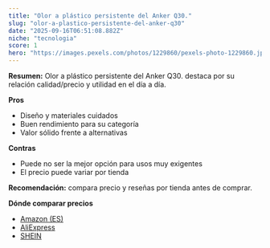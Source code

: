 ```yaml
---
title: "Olor a plástico persistente del Anker Q30."
slug: "olor-a-plastico-persistente-del-anker-q30"
date: "2025-09-16T06:51:08.882Z"
niche: "tecnologia"
score: 1
hero: "https://images.pexels.com/photos/1229860/pexels-photo-1229860.jpeg?auto=compress&cs=tinysrgb&fit=crop&h=627&w=1200&auto=compress&cs=tinysrgb&w=1200&h=675&fit=crop"
---
```


**Resumen:** Olor a plástico persistente del Anker Q30. destaca por su relación calidad/precio y utilidad en el día a día.

**Pros**
- Diseño y materiales cuidados
- Buen rendimiento para su categoría
- Valor sólido frente a alternativas

**Contras**
- Puede no ser la mejor opción para usos muy exigentes
- El precio puede variar por tienda

**Recomendación:** compara precio y reseñas por tienda antes de comprar.

**Dónde comparar precios**
- [Amazon (ES)](https://www.amazon.es/s?k=Olor%20a%20pl%C3%A1stico%20persistente%20del%20Anker%20Q30.&tag=teknovashop25-21)
- [AliExpress](https://www.aliexpress.com/wholesale?SearchText=Olor%20a%20pl%C3%A1stico%20persistente%20del%20Anker%20Q30.)
- [SHEIN](https://www.shein.com/pdsearch/Olor%20a%20pl%C3%A1stico%20persistente%20del%20Anker%20Q30.)